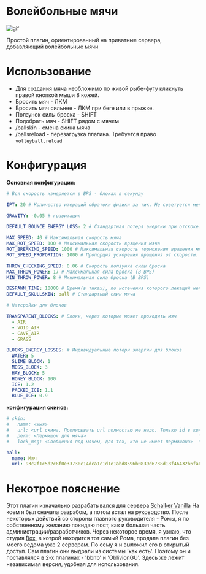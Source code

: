 
# Волейбольные мячи

![gif](volleyball.gif)

Простой плагин, ориентированный на приватные сервера, добавляющий волейбольные мячи

# Использование
* Для создания мяча необложимо по живой рыбе-фугу кликнуть правой кнопкой мыши 8 кожей.
* Бросить мяч - ЛКМ
* Бросить мяч сильнее - ЛКМ при беге или в прыжке.
* Ползунок силы броска - SHIFT
* Подобрать мяч - SHIFT рядом с мячем
* /ballskin - смена скина мяча
* /ballsreload - перезагрузка плагина. Требуется право `volleyball.reload`

# Конфигурация

**Основная конфигурация:**
```yaml
# Вся скорость измеряется в BPS - блоках в секунду

IPT: 20 # Количество итераций обратоки физики за тик. Не советуется менять

GRAVITY: -0.05 # гравитация

DEFAULT_BOUNCE_ENERGY_LOSS: 2 # Стандартная потеря энергии при отскоке. Energy / DEFAULT_BOUNCE_ENERGY_LOSS

MAX_SPEED: 40 # Максимальная скорость мяча
MAX_ROT_SPEED: 100 # Максимальная скорость врящения мяча
ROT_BREAKING_SPEED: 1000 # Максимальная скорость торможения вращения мяча
ROT_SPEED_PROPORTION: 1000 # Пропорция ускорения вращения от скорости. При отскоке мяча

THROW_CHECKING_SPEED: 0.06 # Скорость ползунка силы броска
MAX_THROW_POWER: 17 # Максимальная сила броска (В BPS)
MIN_THROW_POWER: 8 # Минимальная сила броска (В BPS)

DESPAWN_TIME: 10000 # Время(в тиках), по истечения которого лежащий неподвижно мяч будет дропнут
DEFAULT_SKULLSKIN: ball # Стандартный скин мяча

# Натсройки для блоков

TRANSPARENT_BLOCKS: # Блоки, через которые может проходить мяч
  - AIR
  - VOID_AIR
  - CAVE_AIR
  - GRASS

BLOCKS_ENERGY_LOSSES: # Индивидуальные потери энергии для блоков
  WATER: 5
  SLIME_BLOCK: 1
  MOSS_BLOCK: 3
  HAY_BLOCK: 5
  HONEY_BLOCK: 100
  ICE: 1.2
  PACKED_ICE: 1.1
  BLUE_ICE: 0.9
```

**конфигурация скинов:**

```yaml
# skin:
#   name: <имя>
#   url: <url скина. Прописывать url полностью не надо. Только id в конце url>
#   perm: <Пермишон для мяча>                                         *Опционально
#   lock_msg: <Сообщения под мячем, для тех, кто не имеет пермишона>  *Опционально

ball:
  name: Мяч
  url: 93c2f1c5d2c8f0e33730c14dca1c1d1e1abd8596b0839d6738d18f46432b6fa6
```

# Некотрое пояснение
Этот плагин изначально разрабатывался для сервера [Schalker Vanilla](https://schalker.ru/) На коем я был сначала разрабом, а потом встал на руководство.
После некоторых действий со стороны главного руководителя - Ромы, я по собственному желанию покидаю пост, как и большая часть администрации/разработчиков.
Через некоторое время, я узнаю, что студия [Box](https://vk.com/boxbuild), в котрой находится тот самый Рома, продала плагин без моего ведома уже 2 серверам.
По сему я и выложил его в открытый доступ.
Сам плагин они выдрали из системы 'как есть'. Поэтому он и поставлялся в 2-х плагинах - 'bbnb' и 'OblivionGU'.
Здесь же лежит независимая версия, удобная для использования.
